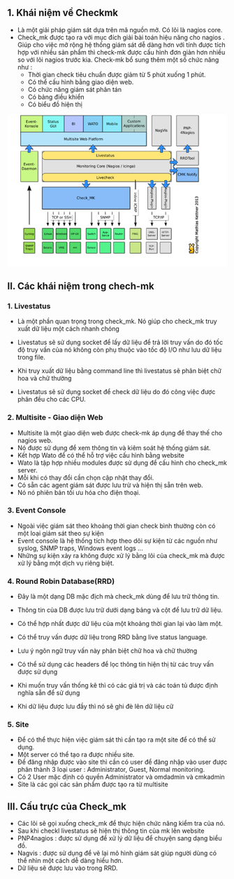 ## 1. Khái niệm về Checkmk 
- Là một giải pháp giám sát dựa trên mã nguồn mở. Có lõi là nagios core.
- Check_mk được tạo ra với mục đích giải bài toán hiệu năng cho nagios . Giúp cho việc mở rộng hệ thống giám sát dễ dàng hơn với tính được tích hợp với nhiều sản phẩm thì check-mk được cấu hình đơn giản hơn nhiều so với lõi nagios trước kia. Check-mk bổ sung thêm một số chức năng như :
    + Thời gian check tiêu chuẩn được giảm từ 5 phút xuống 1 phút.
    + Có thể cấu hình bằng giao diện web.
    + Có chức năng giám sát phân tán
    + Có bảng điều khiển
    + Có biểu đồ hiện thị
    
<img src="img/c1.png">

## II. Các khái niệm trong chech-mk

### 1. Livestatus
- Là một phần quan trọng trong check_mk. Nó giúp cho check_mk truy xuất dữ liệu một cách nhanh chóng
- Livestatus sẽ sử dụng socket để lấy dữ liệu để trả lời truy vấn do đó tốc độ truy vấn của nó không còn phụ thuộc vào tốc độ I/O như lưu dữ liệu trong file.

- Khi truy xuất dữ liệu bằng command line thì livestatus sẽ phân biệt chữ hoa và chữ thường
- Livestatus sẽ sử dụng socket để check dữ liệu do đó công việc được phân đều cho các CPU.

### 2. Multisite - Giao diện Web
- Multisite là một giao diện web được check-mk áp dụng để thay thế cho nagios web.
- Nó được sử dụng để xem thông tin và kiêm soát hệ thống giám sát.
- Kết hợp Wato để có thể hỗ trợ việc cấu hình bằng website
- Wato là tập hợp nhiều modules được sử dụng để cấu hình cho check_mk server.
- Mỗi khi có thay đổi cần chọn cập nhật thay đổi.
- Có sẵn các agent giám sát được lưu trừ và hiện thị sẵn trên web.
- Nó nó phiên bản tối ưu hóa cho điện thoại.


### 3. Event Console 
- Ngoài việc giám sát theo khoảng thời gian check bình thường còn có một loại giám sát theo sự kiện
- Event console là hệ thống tích hợp theo dõi sự kiện từ các nguồn như syslog, SNMP traps, Windows event logs ...
- Những sự kiện xảy ra không được xử lý bằng lõi của check_mk mà được xử lý bằng một dịch vụ riêng biệt.


### 4. Round Robin Database(RRD)
- Đây là một dạng DB mặc địch mà check_mk dùng để lưu trữ thông tin.

- Thông tin của DB được lưu trữ dưới dạng bảng và cột để lưu trữ dữ liệu.
- Có thể hợp nhất được dữ liệu của một khoảng thời gian lại vào làm một.
- Có thể truy vấn được dữ liệu trong RRD bằng live status language.
- Lưu ý ngôn ngữ truy vấn này phân biệt chữ hoa và chữ thường
- Có thể sử dụng các headers để lọc thông tin hiện thị từ các truy vấn được sử dụng
- Khi muốn truy vấn thống kê thì có các giá trị và các toán tủ được định nghĩa sẵn để sử dụng
- Khi dữ liệu được lưu đầy thì nó sẽ ghi đè lên dữ liệu cữ

### 5. Site
- Để có thể thực hiện việc giám sát thì cần tạo ra một site để có thể sử dụng.
- Một server có thể tạo ra được nhiều site.
- Để đăng nhập được vào site thì cần có user để đăng nhập vào user được phân thành 3 loại user : Administrator, Guest, Normal monitoring.
- Có 2 User mặc định có quyền Administrator và omdadmin và cmkadmin
- Site là các gọi các sản phẩm được tạo ra từ multisite


## III. Cấu trực của Check_mk

- Các lõi sẽ gọi xuống check_mk để thực hiện chức năng kiểm tra của nó.
- Sau khi checkl livestatus sẽ hiện thị thông tin của mk lên website
- PNP4nagios : được sử dụng để xử lý dữ liệu để chuyện sang dạng biểu đồ.
- Nagvis : được sử dụng để vẽ lại mô hình giám sát giúp người dùng có thể nhìn một cách dễ dàng hiểu hơn.
- Dữ liệu sẽ được lưu vào trong RRD.

